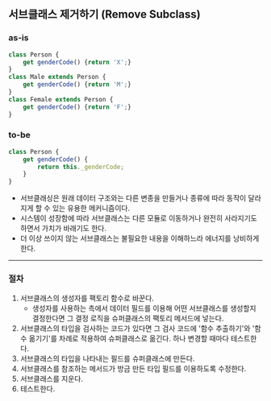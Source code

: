 ## 서브클래스 제거하기 (Remove Subclass)

### as-is
```javascript
class Person {
    get genderCode() {return 'X';}
}
class Male extends Person {
    get genderCode() {return 'M';}
}
class Female extends Person {
    get genderCode() {return 'F';}
}
```

### to-be
```javascript
class Person {
    get genderCode() {
        return this._genderCode;
    }
}
```

* 서브클래싱은 원래 데이터 구조와는 다른 변종을 만들거나 종류에 따라 동작이 달라지게 할 수 있는 유용한 메커니즘이다.
* 시스템이 성장함에 따라 서브클래스는 다른 모듈로 이동하거나 완전히 사라지기도 하면서 가치가 바래기도 한다.
* 더 이상 쓰이지 않는 서브클래스는 불필요한 내용을 이해하느라 에너지를 낭비하게 한다.

---

### 절차
1. 서브클래스의 생성자를 팩토리 함수로 바꾼다.
   * 생성자를 사용하는 측에서 데이터 필드를 이용해 어떤 서브클래스를 생성할지 결정한다면 그 결정 로직을 슈퍼클래스의 팩토리 메서드에 넣는다.
2. 서브클래스의 타입을 검사하는 코드가 있다면 그 검사 코드에 '함수 추출하기'와 '함수 옮기기'를 차례로 적용하여 슈퍼클래스로 옮긴다. 하나 변경할 때마다 테스트한다.
3. 서브클래스의 타입을 나타내는 필드를 슈퍼클래스에 만든다.
4. 서브클래스를 참조하는 메서드가 방금 만든 타입 필드를 이용하도록 수정한다.
5. 서브클래스를 지운다.
6. 테스트한다.
